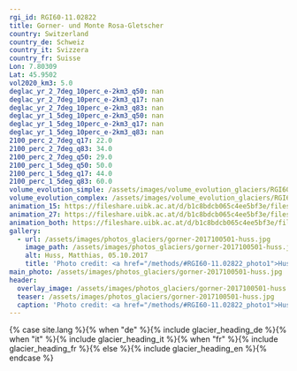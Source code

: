```yaml
---
rgi_id: RGI60-11.02822
title: Gorner- und Monte Rosa-Gletscher
country: Switzerland
country_de: Schweiz
country_it: Svizzera
country_fr: Suisse
Lon: 7.80309
Lat: 45.9502
vol2020_km3: 5.0
deglac_yr_2_7deg_10perc_e-2km3_q50: nan
deglac_yr_2_7deg_10perc_e-2km3_q17: nan
deglac_yr_2_7deg_10perc_e-2km3_q83: nan
deglac_yr_1_5deg_10perc_e-2km3_q50: nan
deglac_yr_1_5deg_10perc_e-2km3_q17: nan
deglac_yr_1_5deg_10perc_e-2km3_q83: nan
2100_perc_2_7deg_q17: 22.0
2100_perc_2_7deg_q83: 34.0
2100_perc_2_7deg_q50: 29.0
2100_perc_1_5deg_q50: 50.0
2100_perc_1_5deg_q17: 44.0
2100_perc_1_5deg_q83: 60.0
volume_evolution_simple: /assets/images/volume_evolution_glaciers/RGI60-11.02822_simple_en.png
volume_evolution_complex: /assets/images/volume_evolution_glaciers/RGI60-11.02822_complex_en.png
animation_15: https://fileshare.uibk.ac.at/d/b1c8bdcb065c4ee5bf3e/files/?p=%2FRGI60-11.02822_%2B1.5%C2%B0C.mp4&dl=1
animation_27: https://fileshare.uibk.ac.at/d/b1c8bdcb065c4ee5bf3e/files/?p=%2FRGI60-11.02822_%2B2.7%C2%B0C.mp4&dl=1
animation_both: https://fileshare.uibk.ac.at/d/b1c8bdcb065c4ee5bf3e/files/?p=%2FRGI60-11.02822_both.mp4&dl=1
gallery:
  - url: /assets/images/photos_glaciers/gorner-2017100501-huss.jpg
    image_path: /assets/images/photos_glaciers/gorner-2017100501-huss.jpg
    alt: Huss, Matthias, 05.10.2017
    title: 'Photo credit: <a href="/methods/#RGI60-11.02822_photo1">Huss, Matthias, 05.10.2017</a>'
main_photo: /assets/images/photos_glaciers/gorner-2017100501-huss.jpg
header:
  overlay_image: /assets/images/photos_glaciers/gorner-2017100501-huss.jpg
  teaser: /assets/images/photos_glaciers/gorner-2017100501-huss.jpg
  caption: 'Photo credit: <a href="/methods/#RGI60-11.02822_photo1">Huss, Matthias, 05.10.2017</a>'
---
```

{% case site.lang %}{% when "de" %}{% include glacier_heading_de %}{% when "it" %}{% include glacier_heading_it %}{% when "fr" %}{% include glacier_heading_fr %}{% else %}{% include glacier_heading_en %}{% endcase %}